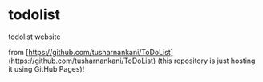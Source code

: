 # todolist
todolist website

from [https://github.com/tusharnankani/ToDoList](https://github.com/tusharnankani/ToDoList) (this repository is just hosting it using GitHub Pages)!
